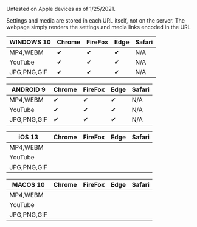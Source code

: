 Untested on Apple devices as of 1/25/2021.

Settings and media are stored in each URL itself, not on the server. The webpage simply renders the settings and media links encoded in the URL


| WINDOWS 10         | Chrome | FireFox | Edge | Safari |
|--------------------|--------|---------|------|--------|
| MP4,WEBM           | ✔      |  ✔     | ✔    | N/A    |
| YouTube            | ✔      | ✔      | ✔    | N/A    |
| JPG,PNG,GIF        | ✔      | ✔      | ✔    | N/A    |



| ANDROID 9   | Chrome | FireFox | Edge | Safari |
|-------------|--------|---------|------|--------|
| MP4,WEBM    | ✔     | ✔       | ✔    | N/A    |
| YouTube     |  ✔    |  ✔      | ✔    |  N/A   |
| JPG,PNG,GIF | ✔     | ✔       | ✔    |  N/A   |


| iOS 13      | Chrome | FireFox | Edge | Safari |
|-------------|--------|---------|------|--------|
| MP4,WEBM    |        |         |      |        |
| YouTube     |        |         |      |        |
| JPG,PNG,GIF |        |         |      |        |

| MACOS 10  | Chrome | FireFox | Edge | Safari |
|-------------|--------|---------|------|--------|
| MP4,WEBM    |        |         |      |        |
| YouTube     |        |         |      |        |
| JPG,PNG,GIF |        |         |      |        |
